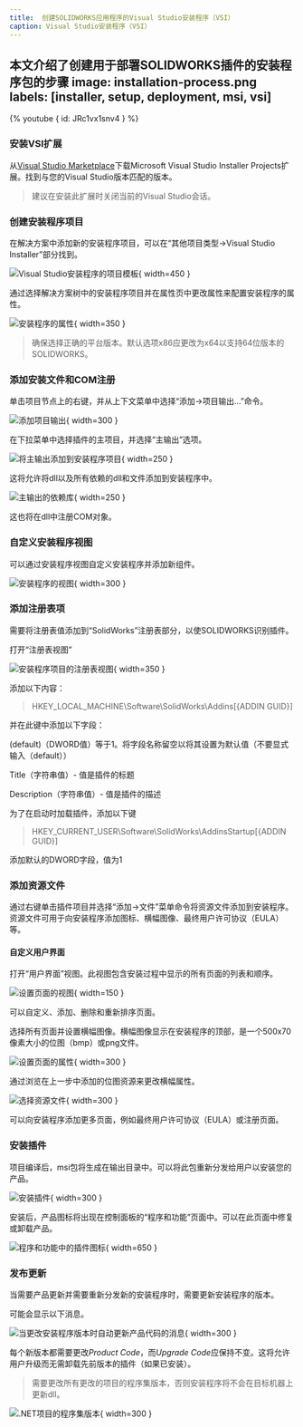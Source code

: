 ```yaml
---
title:  创建SOLIDWORKS应用程序的Visual Studio安装程序（VSI）
caption: Visual Studio安装程序（VSI）
---
```

 本文介绍了创建用于部署SOLIDWORKS插件的安装程序包的步骤
image: installation-process.png
labels: [installer, setup, deployment, msi, vsi]
---
{% youtube { id: JRc1vx1snv4 } %}

### 安装VSI扩展

从[Visual Studio Marketplace](https://marketplace.visualstudio.com/items?itemName=VisualStudioClient.MicrosoftVisualStudio2017InstallerProjects)下载Microsoft Visual Studio Installer Projects扩展。找到与您的Visual Studio版本匹配的版本。

> 建议在安装此扩展时关闭当前的Visual Studio会话。

### 创建安装程序项目

在解决方案中添加新的安装程序项目，可以在“其他项目类型->Visual Studio Installer”部分找到。

![Visual Studio安装程序的项目模板](visual-studio-installer-project-template.png){ width=450 }

通过选择解决方案树中的安装程序项目并在属性页中更改属性来配置安装程序的属性。

![安装程序的属性](installer-properties.png){ width=350 }

> 确保选择正确的平台版本。默认选项x86应更改为x64以支持64位版本的SOLIDWORKS。

### 添加安装文件和COM注册

单击项目节点上的右键，并从上下文菜单中选择“添加->项目输出...”命令。

![添加项目输出](add-project-output.png){ width=300 }

在下拉菜单中选择插件的主项目，并选择“主输出”选项。

![将主输出添加到安装程序项目](add-primary-output.png){ width=250 }

这将允许将dll以及所有依赖的dll和文件添加到安装程序中。

![主输出的依赖库](primary-output-dependencies.png){ width=250 }

这也将在dll中注册COM对象。

### 自定义安装程序视图

可以通过安装程序视图自定义安装程序并添加新组件。

![安装程序的视图](installer-view.png){ width=300 }

### 添加注册表项

需要将注册表值添加到“SolidWorks”注册表部分，以使SOLIDWORKS识别插件。

打开“注册表视图”

![安装程序项目的注册表视图](registry-view.png){ width=350 }

添加以下内容：
> HKEY_LOCAL_MACHINE\Software\SolidWorks\Addins\[{ADDIN GUID}]

并在此键中添加以下字段：

(default)（DWORD值）等于1。将字段名称留空以将其设置为默认值（不要显式输入（default））

Title（字符串值）- 值是插件的标题

Description（字符串值）- 值是插件的描述

为了在启动时加载插件，添加以下键

> HKEY_CURRENT_USER\Software\SolidWorks\AddinsStartup\[{ADDIN GUID}]

添加默认的DWORD字段，值为1

### 添加资源文件

通过右键单击插件项目并选择“添加->文件”菜单命令将资源文件添加到安装程序。资源文件可用于向安装程序添加图标、横幅图像、最终用户许可协议（EULA）等。

#### 自定义用户界面

打开“用户界面”视图。此视图包含安装过程中显示的所有页面的列表和顺序。

![设置页面的视图](user-interface-view.png){ width=150 }

可以自定义、添加、删除和重新排序页面。

选择所有页面并设置横幅图像。横幅图像显示在安装程序的顶部，是一个500x70像素大小的位图（bmp）或png文件。

![设置页面的属性](ui-page-properties.png){ width=300 }

通过浏览在上一步中添加的位图资源来更改横幅属性。

![选择资源文件](browse-resource-application-folder.png){ width=300 }

可以向安装程序添加更多页面，例如最终用户许可协议（EULA）或注册页面。

### 安装插件

项目编译后，msi包将生成在输出目录中。可以将此包重新分发给用户以安装您的产品。

![安装插件](installation-process.png){ width=300 }

安装后，产品图标将出现在控制面板的“程序和功能”页面中。可以在此页面中修复或卸载产品。

![程序和功能中的插件图标](programs-and-features-add-in.png){ width=650 }

### 发布更新

当需要产品更新并需要重新分发新的安装程序时，需要更新安装程序的版本。

可能会显示以下消息。

![当更改安装程序版本时自动更新产品代码的消息](auto-update-product-code.png){ width=300 }

每个新版本都需要更改*Product Code*，而*Upgrade Code*应保持不变。这将允许用户升级而无需卸载先前版本的插件（如果已安装）。

> 需要更改所有更改的项目的程序集版本，否则安装程序将不会在目标机器上更新dll。

![.NET项目的程序集版本](assembly-version.png){ width=300 }